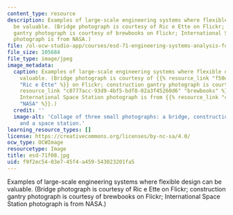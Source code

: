 ```yaml
---
content_type: resource
description: Examples of large-scale engineering systems where flexible design can
  be valuable. (Bridge photograph is courtesy of Ric e Ette on Flickr; construction
  gantry photograph is courtesy of brewbooks on Flickr; International Space Station
  photograph is from NASA.)
file: /ol-ocw-studio-app/courses/esd-71-engineering-systems-analysis-for-design-fall-2008/f9f2ec5403e745f4a459543023201fa5_esd-71f08.jpg
file_size: 105684
file_type: image/jpeg
image_metadata:
  caption: Examples of large-scale engineering systems where flexible design can be
    valuable. (Bridge photograph is courtesy of {{% resource_link "f50d65e1-8363-44b7-83b4-657b2116b2d2"
    "Ric e Ette" %}} on Flickr; construction gantry photograph is courtesy of {{%
    resource_link "c0777acc-93d9-4bf5-bdf8-02a3f45260d6" "brewbooks" %}} on Flickr;
    International Space Station photograph is from {{% resource_link "c6a71780-19f7-4e16-8986-44bb849b9750"
    "NASA" %}}.)
  credit: ''
  image-alt: 'Collage of three small photographs: a bridge, construction equipment,
    and a space station.'
learning_resource_types: []
license: https://creativecommons.org/licenses/by-nc-sa/4.0/
ocw_type: OCWImage
resourcetype: Image
title: esd-71f08.jpg
uid: f9f2ec54-03e7-45f4-a459-543023201fa5
---
```

Examples of large-scale engineering systems where flexible design can be valuable. (Bridge photograph is courtesy of Ric e Ette on Flickr; construction gantry photograph is courtesy of brewbooks on Flickr; International Space Station photograph is from NASA.)